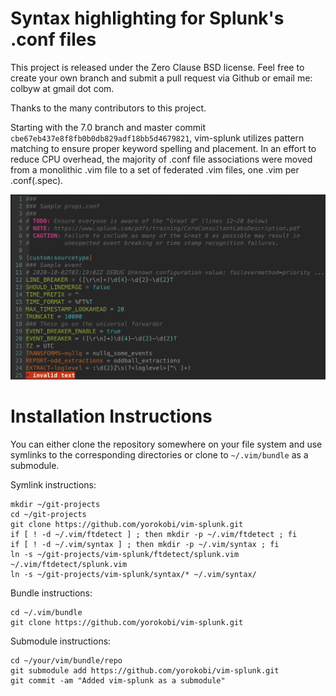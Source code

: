 Syntax highlighting for Splunk's .conf files
=============

This project is released under the Zero Clause BSD license. Feel free to create your own branch and submit a pull request via Github or email me: colbyw at gmail dot com.

Thanks to the many contributors to this project.

Starting with the 7.0 branch and master commit `cbe67eb437e8f8fb0b0db829adf18bb5d4679821`, vim-splunk utilizes pattern matching to ensure proper keyword spelling and placement. In an effort to reduce CPU overhead, the majority of .conf file associations were moved from a monolithic .vim file to a set of federated .vim files, one .vim per .conf(.spec).

![props.conf example with solarized colour scheme](sample_props_conf.png)

Installation Instructions
=============

You can either clone the repository somewhere on your file system and use symlinks to the corresponding directories or clone to `~/.vim/bundle` as a submodule.

Symlink instructions:
```
mkdir ~/git-projects
cd ~/git-projects
git clone https://github.com/yorokobi/vim-splunk.git
if [ ! -d ~/.vim/ftdetect ] ; then mkdir -p ~/.vim/ftdetect ; fi
if [ ! -d ~/.vim/syntax ] ; then mkdir -p ~/.vim/syntax ; fi
ln -s ~/git-projects/vim-splunk/ftdetect/splunk.vim ~/.vim/ftdetect/splunk.vim
ln -s ~/git-projects/vim-splunk/syntax/* ~/.vim/syntax/
```
Bundle instructions:
```
cd ~/.vim/bundle
git clone https://github.com/yorokobi/vim-splunk.git
```
Submodule instructions:
```
cd ~/your/vim/bundle/repo
git submodule add https://github.com/yorokobi/vim-splunk.git
git commit -am "Added vim-splunk as a submodule"
```
